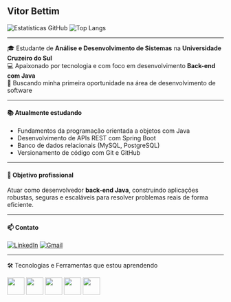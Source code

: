 Vitor Bettim 
---
![Estatísticas GitHub](https://github-readme-stats.vercel.app/api?username=bettimkkkj&show_icons=true&theme=radical) ![Top Langs](https://github-readme-stats.vercel.app/api/top-langs/?username=bettimkkkj&layout=compact&theme=radical)

---
🎓 Estudante de **Análise e Desenvolvimento de Sistemas** na **Universidade Cruzeiro do Sul**  
💻 Apaixonado por tecnologia e com foco em desenvolvimento **Back-end com Java**  
🚀 Buscando minha primeira oportunidade na área de desenvolvimento de software

---
#### 📚 Atualmente estudando

- Fundamentos da programação orientada a objetos com Java 
- Desenvolvimento de APIs REST com Spring Boot 
- Banco de dados relacionais (MySQL, PostgreSQL) 
- Versionamento de código com Git e GitHub 

---

#### 📌 Objetivo profissional
Atuar como desenvolvedor **back-end Java**, construindo aplicações robustas, seguras e escaláveis para resolver problemas reais de forma eficiente.

---

#### 📫 Contato
[![LinkedIn](https://img.shields.io/badge/-LinkedIn-0077B5?style=flat&logo=linkedin&logoColor=white)](https://www.linkedin.com/in/vitor-bettim-15350a348/)
[![Gmail](https://img.shields.io/badge/-Gmail-D14836?style=flat&logo=gmail&logoColor=white)](mailto:vitor.bettim123@gmail.com)


---

🛠️ Tecnologias e Ferramentas que estou aprendendo
<div>
<img src="https://cdn.jsdelivr.net/gh/devicons/devicon/icons/java/java-original.svg" width="40" height="40"/>
<img src="https://cdn.jsdelivr.net/gh/devicons/devicon/icons/spring/spring-original.svg" width="40" height="40"/>
<img src="https://cdn.jsdelivr.net/gh/devicons/devicon/icons/mysql/mysql-original.svg" width="40" height="40"/>
<img src="https://cdn.jsdelivr.net/gh/devicons/devicon/icons/git/git-original.svg" width="40" height="40"/>
<img src="https://cdn.jsdelivr.net/gh/devicons/devicon/icons/github/github-original.svg" width="40" height="40"/>
</div>



